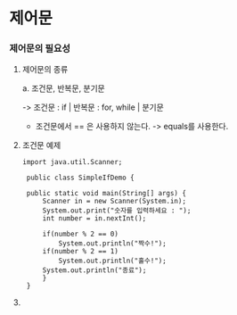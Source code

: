 # 제어문
### 제어문의 필요성
1. 제어문의 종류

   a. 조건문, 반복문, 분기문

   -> 조건문 : if | 반복문 : for, while | 분기문
   * 조건문에서 == 은 사용하지 않는다. -> equals를 사용한다.

2. 조건문
   예제
   ```
   import java.util.Scanner;

	public class SimpleIfDemo {

	public static void main(String[] args) {
		Scanner in = new Scanner(System.in);
		System.out.print("숫자를 입력하세요 : ");
		int number = in.nextInt();
		
		if(number % 2 == 0)
			System.out.println("짝수!");
		if(number % 2 == 1)
			System.out.println("홀수!");
		System.out.println("종료");
		}
	}
   ```
4. 
